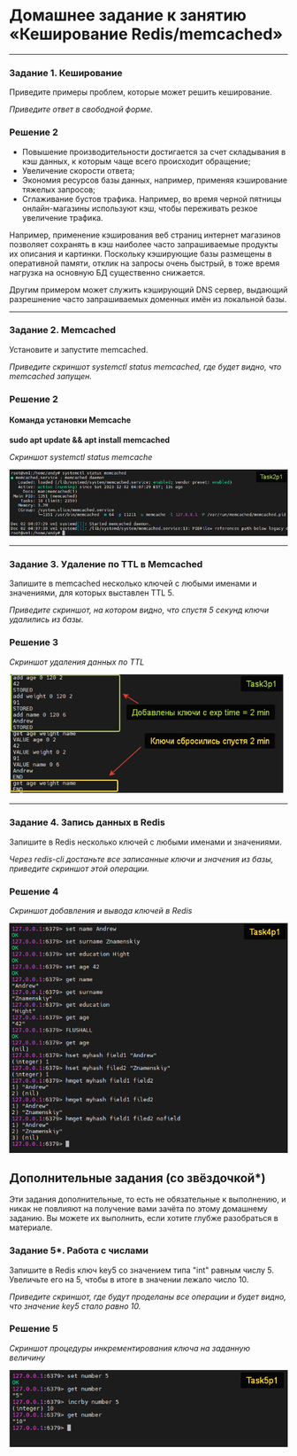 # Домашнее задание к занятию «Кеширование Redis/memcached»

---

### Задание 1. Кеширование 

Приведите примеры проблем, которые может решить кеширование. 

*Приведите ответ в свободной форме.*

### Решение 2

* Повышение производительности достигается за счет складывания в кэш данных, к которым чаще всего происходит обращение;
* Увеличение скорости ответа;
* Экономия ресурсов базы данных, например, применяя кэширование тяжелых запросов;
* Сглаживание бустов трафика. Например, во время черной пятницы онлайн-магазины используют кэш, чтобы переживать резкое увеличение трафика.

Например, применение кэширования веб страниц интернет магазинов позволяет сохранять в
кэш наиболее часто запрашиваемые продукты их описания и картинки. Поскольку кэширующие 
базы размещены в оперативной памяти, отклик на запросы очень быстрый, в тоже время 
нагрузка на основную БД существенно снижается.

Другим примером может служить кэширующий DNS сервер, выдающий разрешнение часто запрашиваемых доменных имён 
из локальной базы. 

---

### Задание 2. Memcached

Установите и запустите memcached.

*Приведите скриншот systemctl status memcached, где будет видно, что memcached запущен.*


### Решение 2

#### Команда установки Memcache

**sudo apt update && apt install memcached**


*Скриншот systemctl status memcache*

![Commit Task2](https://github.com/AndrewZnamenskiy/Memcached_Radis/blob/main/img/task2p1.png)


---

### Задание 3. Удаление по TTL в Memcached

Запишите в memcached несколько ключей с любыми именами и значениями, для которых выставлен TTL 5. 

*Приведите скриншот, на котором видно, что спустя 5 секунд ключи удалились из базы.*


### Решение 3


*Скриншот удаления данных по TTL*

![Commit Task3](https://github.com/AndrewZnamenskiy/Memcached_Radis/blob/main/img/task3p1.png)


---

### Задание 4. Запись данных в Redis

Запишите в Redis несколько ключей с любыми именами и значениями. 

*Через redis-cli достаньте все записанные ключи и значения из базы, приведите скриншот этой операции.*


### Решение 4


*Скриншот добавления и вывода ключей в Redis*

![Commit Task4](https://github.com/AndrewZnamenskiy/Memcached_Radis/blob/main/img/task4p1.png)


## Дополнительные задания (со звёздочкой*)
Эти задания дополнительные, то есть не обязательные к выполнению, и никак не повлияют на получение вами зачёта по этому домашнему заданию. Вы можете их выполнить, если хотите глубже разобраться в материале.

### Задание 5*. Работа с числами 

Запишите в Redis ключ key5 со значением типа "int" равным числу 5. Увеличьте его на 5, чтобы в итоге в значении лежало число 10.  

*Приведите скриншот, где будут проделаны все операции и будет видно, что значение key5 стало равно 10.*


### Решение 5


*Скриншот процедуры инкрементирования ключа на заданную величину*

![Commit Task5](https://github.com/AndrewZnamenskiy/Memcached_Radis/blob/main/img/task5p1.png)






